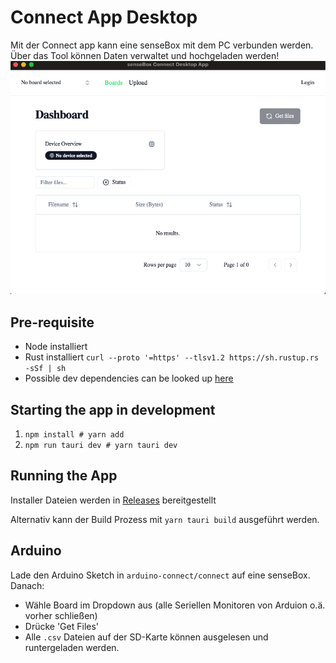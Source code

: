# Connect App Desktop

Mit der Connect app kann eine senseBox mit dem PC verbunden werden. Über das Tool können Daten verwaltet und hochgeladen werden!
![alt text](image.png)

## Pre-requisite

- Node installiert
- Rust installiert `curl --proto '=https' --tlsv1.2 https://sh.rustup.rs -sSf | sh`
- Possible dev dependencies can be looked up [here](https://tauri.app/v1/guides/getting-started/prerequisites)

## Starting the app in development

1. `npm install # yarn add`
2. `npm run tauri dev # yarn tauri dev`

## Running the App

Installer Dateien werden in [Releases](https://github.com/sensebox/connect-app-desktop/releases) bereitgestellt

Alternativ kann der Build Prozess mit `yarn tauri build` ausgeführt werden.

## Arduino

Lade den Arduino Sketch in `arduino-connect/connect` auf eine senseBox. Danach:

- Wähle Board im Dropdown aus (alle Seriellen Monitoren von Arduion o.ä. vorher schließen)
- Drücke 'Get Files'
- Alle `.csv` Dateien auf der SD-Karte können ausgelesen und runtergeladen werden.
